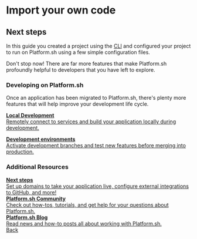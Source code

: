 
# Import your own code

## Next steps

In this guide you created a project using the [CLI](/development/cli.md) and configured your project to run on Platform.sh using a few simple configuration files.

Don't stop now! There are far more features that make Platform.sh profoundly helpful to developers that you have left to explore.

### Developing on Platform.sh

Once an application has been migrated to Platform.sh, there's plenty more features that will help improve your development life cycle.

<div class="buttons">
  <a href="/gettingstarted/local-development.html" class="button-link descriptive"><b>Local Development</b><br>Remotely connect to services and build your application locally during development.</a>

  <a href="/gettingstarted/dev-environments.html" class="button-link descriptive"><b>Development environments</b><br>Activate development branches and test new features before merging into production.</a>
</div>

### Additional Resources

<div class="buttons">
  <a href="/gettingstarted/next-steps.html" class="button-link descriptive"><b>Next steps</b><br>Set up domains to take your application live, configure external integrations to GitHub, and more!</a>
</div>

<div class="buttons">
  <a href="https://community.platform.sh/" class="button-link descriptive"><b>Platform.sh Community</b><br>Check out how-tos, tutorials, and get help for your questions about Platform.sh.</a>
</div>

<div class="buttons">
  <a href="https://platform.sh/blog/" class="button-link descriptive"><b>Platform.sh Blog</b><br>Read news and how-to posts all about working with Platform.sh.</a>
</div>

<div class="buttons">
  <a href="#" class="button-link prev">Back</a>
</div>
